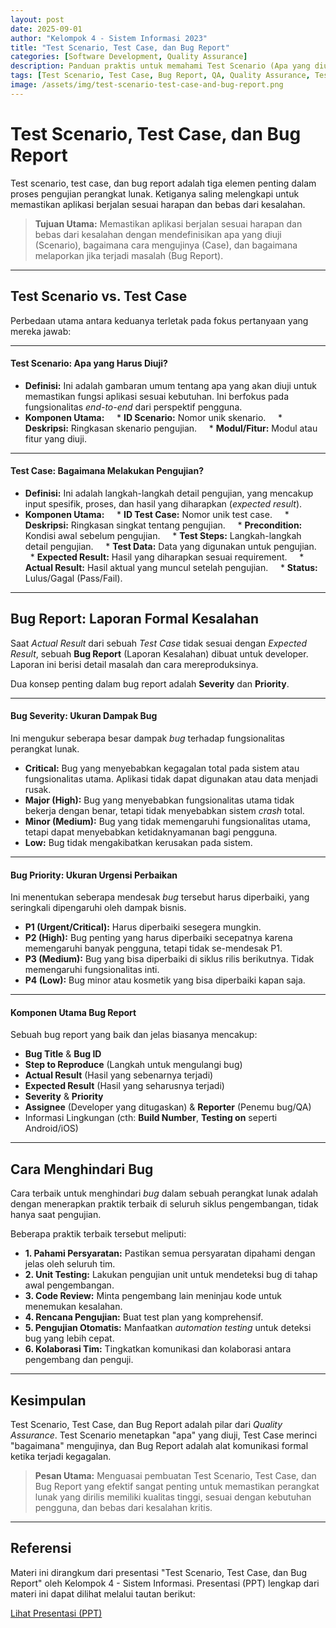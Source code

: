 ```yaml
---
layout: post
date: 2025-09-01
author: "Kelompok 4 - Sistem Informasi 2023"
title: "Test Scenario, Test Case, dan Bug Report"
categories: [Software Development, Quality Assurance]
description: Panduan praktis untuk memahami Test Scenario (Apa yang diuji), Test Case (Bagaimana menguji), dan Bug Report (Pelaporan kesalahan).
tags: [Test Scenario, Test Case, Bug Report, QA, Quality Assurance, Testing]
image: /assets/img/test-scenario-test-case-and-bug-report.png
---
```


# **Test Scenario, Test Case, dan Bug Report**

Test scenario, test case, dan bug report adalah tiga elemen penting dalam proses pengujian perangkat lunak. Ketiganya saling melengkapi untuk memastikan aplikasi berjalan sesuai harapan dan bebas dari kesalahan.

> **Tujuan Utama:** Memastikan aplikasi berjalan sesuai harapan dan bebas dari kesalahan dengan mendefinisikan apa yang diuji (Scenario), bagaimana cara mengujinya (Case), dan bagaimana melaporkan jika terjadi masalah (Bug Report).

---

## **Test Scenario vs. Test Case**

Perbedaan utama antara keduanya terletak pada fokus pertanyaan yang mereka jawab:

---

#### **Test Scenario: Apa yang Harus Diuji?**
* **Definisi:** Ini adalah gambaran umum tentang apa yang akan diuji untuk memastikan fungsi aplikasi sesuai kebutuhan. Ini berfokus pada fungsionalitas *end-to-end* dari perspektif pengguna.
* **Komponen Utama:**
    * **ID Scenario:** Nomor unik skenario.
    * **Deskripsi:** Ringkasan skenario pengujian.
    * **Modul/Fitur:** Modul atau fitur yang diuji.

---

#### **Test Case: Bagaimana Melakukan Pengujian?**
* **Definisi:** Ini adalah langkah-langkah detail pengujian, yang mencakup input spesifik, proses, dan hasil yang diharapkan (*expected result*).
* **Komponen Utama:**
    * **ID Test Case:** Nomor unik test case.
    * **Deskripsi:** Ringkasan singkat tentang pengujian.
    * **Precondition:** Kondisi awal sebelum pengujian.
    * **Test Steps:** Langkah-langkah detail pengujian.
    * **Test Data:** Data yang digunakan untuk pengujian.
    * **Expected Result:** Hasil yang diharapkan sesuai requirement.
    * **Actual Result:** Hasil aktual yang muncul setelah pengujian.
    * **Status:** Lulus/Gagal (Pass/Fail).

---

## **Bug Report: Laporan Formal Kesalahan**

Saat *Actual Result* dari sebuah *Test Case* tidak sesuai dengan *Expected Result*, sebuah **Bug Report** (Laporan Kesalahan) dibuat untuk developer. Laporan ini berisi detail masalah dan cara mereproduksinya.

Dua konsep penting dalam bug report adalah **Severity** dan **Priority**.

---

#### **Bug Severity: Ukuran Dampak Bug**
Ini mengukur seberapa besar dampak *bug* terhadap fungsionalitas perangkat lunak.
* **Critical:** Bug yang menyebabkan kegagalan total pada sistem atau fungsionalitas utama. Aplikasi tidak dapat digunakan atau data menjadi rusak.
* **Major (High):** Bug yang menyebabkan fungsionalitas utama tidak bekerja dengan benar, tetapi tidak menyebabkan sistem *crash* total.
* **Minor (Medium):** Bug yang tidak memengaruhi fungsionalitas utama, tetapi dapat menyebabkan ketidaknyamanan bagi pengguna.
* **Low:** Bug tidak mengakibatkan kerusakan pada sistem.

---

#### **Bug Priority: Ukuran Urgensi Perbaikan**
Ini menentukan seberapa mendesak *bug* tersebut harus diperbaiki, yang seringkali dipengaruhi oleh dampak bisnis.
* **P1 (Urgent/Critical):** Harus diperbaiki sesegera mungkin.
* **P2 (High):** Bug penting yang harus diperbaiki secepatnya karena memengaruhi banyak pengguna, tetapi tidak se-mendesak P1.
* **P3 (Medium):** Bug yang bisa diperbaiki di siklus rilis berikutnya. Tidak memengaruhi fungsionalitas inti.
* **P4 (Low):** Bug minor atau kosmetik yang bisa diperbaiki kapan saja.

---

#### **Komponen Utama Bug Report**
Sebuah bug report yang baik dan jelas biasanya mencakup:
* **Bug Title** & **Bug ID**
* **Step to Reproduce** (Langkah untuk mengulangi bug)
* **Actual Result** (Hasil yang sebenarnya terjadi)
* **Expected Result** (Hasil yang seharusnya terjadi)
* **Severity** & **Priority**
* **Assignee** (Developer yang ditugaskan) & **Reporter** (Penemu bug/QA)
* Informasi Lingkungan (cth: **Build Number**, **Testing on** seperti Android/iOS)

---

## **Cara Menghindari Bug**

Cara terbaik untuk menghindari *bug* dalam sebuah perangkat lunak adalah dengan menerapkan praktik terbaik di seluruh siklus pengembangan, tidak hanya saat pengujian.

Beberapa praktik terbaik tersebut meliputi:
* **1. Pahami Persyaratan:** Pastikan semua persyaratan dipahami dengan jelas oleh seluruh tim.
* **2. Unit Testing:** Lakukan pengujian unit untuk mendeteksi bug di tahap awal pengembangan.
* **3. Code Review:** Minta pengembang lain meninjau kode untuk menemukan kesalahan.
* **4. Rencana Pengujian:** Buat test plan yang komprehensif.
* **5. Pengujian Otomatis:** Manfaatkan *automation testing* untuk deteksi bug yang lebih cepat.
* **6. Kolaborasi Tim:** Tingkatkan komunikasi dan kolaborasi antara pengembang dan penguji.

---

## **Kesimpulan**

Test Scenario, Test Case, dan Bug Report adalah pilar dari *Quality Assurance*. Test Scenario menetapkan "apa" yang diuji, Test Case merinci "bagaimana" mengujinya, dan Bug Report adalah alat komunikasi formal ketika terjadi kegagalan.

> **Pesan Utama:** Menguasai pembuatan Test Scenario, Test Case, dan Bug Report yang efektif sangat penting untuk memastikan perangkat lunak yang dirilis memiliki kualitas tinggi, sesuai dengan kebutuhan pengguna, dan bebas dari kesalahan kritis.

---

## **Referensi**

Materi ini dirangkum dari presentasi "Test Scenario, Test Case, dan Bug Report" oleh Kelompok 4 - Sistem Informasi. Presentasi (PPT) lengkap dari materi ini dapat dilihat melalui tautan berikut:

[Lihat Presentasi (PPT)](https://drive.google.com/file/d/1er2wwoA69y6OFqgGZCR4S9YeQEx0rM6z/view?usp=drive_link)